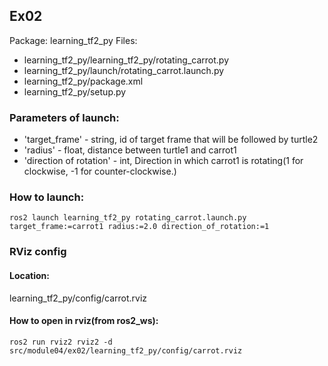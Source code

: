 ## Ex02
Package: learning_tf2_py
Files:
- learning_tf2_py/learning_tf2_py/rotating_carrot.py
- learning_tf2_py/launch/rotating_carrot.launch.py
- learning_tf2_py/package.xml
- learning_tf2_py/setup.py

### Parameters of launch:
- 'target_frame' - string, id of target frame that will be followed by turtle2
- 'radius' - float, distance between turtle1 and carrot1
- 'direction of rotation' - int, Direction in which carrot1 is rotating(1 for clockwise, -1 for counter-clockwise.)

### How to launch:
```
ros2 launch learning_tf2_py rotating_carrot.launch.py target_frame:=carrot1 radius:=2.0 direction_of_rotation:=1
```

### RViz config
#### Location:
learning_tf2_py/config/carrot.rviz

#### How to open in rviz(from ros2_ws):
```
ros2 run rviz2 rviz2 -d src/module04/ex02/learning_tf2_py/config/carrot.rviz
```
